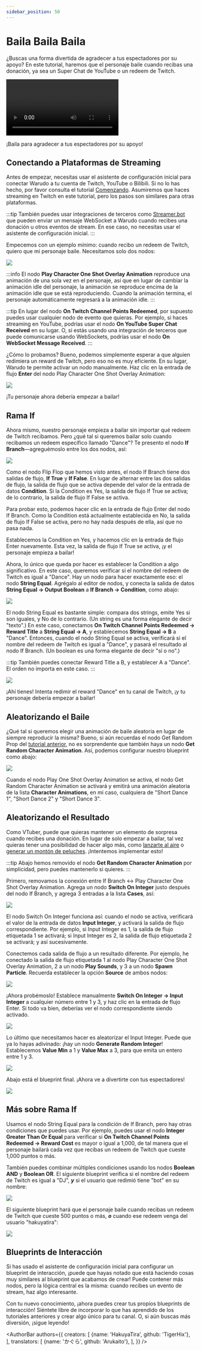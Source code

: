 ```yaml
---
sidebar_position: 50
---
```


# Baila Baila Baila

¿Buscas una forma divertida de agradecer a tus espectadores por su apoyo? En este tutorial, haremos que el personaje baile cuando recibas una donación, ya sea un Super Chat de YouTube o un redeem de Twitch.

<div style={{width: '100%'}} className="video-box"><video controls loop src="/doc-img/dance.mp4" /></div>
<p class="img-desc">¡Baila para agradecer a tus espectadores por su apoyo!</p>

## Conectando a Plataformas de Streaming

Antes de empezar, necesitas usar el asistente de configuración inicial para conectar Warudo a tu cuenta de Twitch, YouTube o Bilibili. Si no lo has hecho, por favor consulta el tutorial [Comenzando](../../tutorials/readme-1#interaction-setup). Asumiremos que haces streaming en Twitch en este tutorial, pero los pasos son similares para otras plataformas.

:::tip
También puedes usar integraciones de terceros como [Streamer.bot](Streamer.bot) que pueden enviar un mensaje WebSocket a Warudo cuando recibes una donación u otros eventos de stream. En ese caso, no necesitas usar el asistente de configuración inicial.
:::

Empecemos con un ejemplo mínimo: cuando recibo un redeem de Twitch, quiero que mi personaje baile. Necesitamos solo dos nodos:

![](/doc-img/en-blueprint-dance-1.png)

:::info
El nodo **Play Character One Shot Overlay Animation** reproduce una animación de una sola vez en el personaje, así que en lugar de cambiar la animación idle del personaje, la animación se reproduce encima de la animación idle que se está reproduciendo. Cuando la animación termina, el personaje automáticamente regresará a la animación idle.
:::

:::tip
En lugar del nodo **On Twitch Channel Points Redeemed**, por supuesto puedes usar cualquier nodo de evento que quieras. Por ejemplo, si haces streaming en YouTube, podrías usar el nodo **On YouTube Super Chat Received** en su lugar. O, si estás usando una integración de terceros que puede comunicarse usando WebSockets, podrías usar el nodo **On WebSocket Message Received**.
:::

¿Cómo lo probamos? Bueno, podemos simplemente esperar a que alguien redimiera un reward de Twitch, pero eso no es muy eficiente. En su lugar, Warudo te permite activar un nodo manualmente. Haz clic en la entrada de flujo **Enter** del nodo Play Character One Shot Overlay Animation:

![](/doc-img/en-blueprint-dance-2.png)

¡Tu personaje ahora debería empezar a bailar!

## Rama If

Ahora mismo, nuestro personaje empieza a bailar sin importar qué redeem de Twitch recibamos. Pero ¿qué tal si queremos bailar solo cuando recibamos un redeem específico llamado "Dance"? Te presento el nodo **If Branch**—agreguémoslo entre los dos nodos, así:

![](/doc-img/en-blueprint-dance-3.png)

Como el nodo Flip Flop que hemos visto antes, el nodo If Branch tiene dos salidas de flujo, **If True** y **If False**. En lugar de alternar entre las dos salidas de flujo, la salida de flujo que se activa depende del valor de la entrada de datos **Condition**. Si la Condition es Yes, la salida de flujo If True se activa; de lo contrario, la salida de flujo If False se activa.

Para probar esto, podemos hacer clic en la entrada de flujo Enter del nodo If Branch. Como la Condition está actualmente establecida en No, la salida de flujo If False se activa, pero no hay nada después de ella, así que no pasa nada.

Establecemos la Condition en Yes, y hacemos clic en la entrada de flujo Enter nuevamente. Esta vez, la salida de flujo If True se activa, ¡y el personaje empieza a bailar!

Ahora, lo único que queda por hacer es establecer la Condition a algo significativo. En este caso, queremos verificar si el nombre del redeem de Twitch es igual a "Dance". Hay un nodo para hacer exactamente eso: el nodo **String Equal**. Agrégalo al editor de nodos, y conecta la salida de datos **String Equal → Output Boolean** a **If Branch → Condition**, como abajo:

![](/doc-img/en-blueprint-dance-4.png)

El nodo String Equal es bastante simple: compara dos strings, emite Yes si son iguales, y No de lo contrario. (Un string es una forma elegante de decir "texto".) En este caso, conectamos **On Twitch Channel Points Redeemed → Reward Title** a **String Equal → A**, y establecemos **String Equal → B** a "Dance". Entonces, cuando el nodo String Equal se activa, verificará si el nombre del redeem de Twitch es igual a "Dance", y pasará el resultado al nodo If Branch. (Un boolean es una forma elegante de decir "sí o no".)

:::tip
También puedes conectar Reward Title a B, y establecer A a "Dance". El orden no importa en este caso.
:::

![](/doc-img/en-blueprint-dance-5.png)

¡Ahí tienes! Intenta redimir el reward "Dance" en tu canal de Twitch, ¡y tu personaje debería empezar a bailar!

## Aleatorizando el Baile

¿Qué tal si queremos elegir una animación de baile aleatoria en lugar de siempre reproducir la misma? Bueno, si aún recuerdas el nodo Get Random Prop del [tutorial anterior](buried), no es sorprendente que también haya un nodo **Get Random Character Animation**. Así, podemos configurar nuestro blueprint como abajo:

![](/doc-img/en-blueprint-dance-6.png)

Cuando el nodo Play One Shot Overlay Animation se activa, el nodo Get Random Character Animation se activará y emitirá una animación aleatoria de la lista **Character Animations**, en mi caso, cualquiera de "Short Dance 1", "Short Dance 2" y "Short Dance 3".

## Aleatorizando el Resultado

Como VTuber, puede que quieras mantener un elemento de sorpresa cuando recibes una donación. En lugar de solo empezar a bailar, tal vez quieras tener una posibilidad de hacer algo más, como [lanzarte al aire](ragdoll) o [generar un montón de peluches](buried). ¡Intentemos implementar esto!

:::tip
Abajo hemos removido el nodo **Get Random Character Animation** por simplicidad, pero puedes mantenerlo si quieres.
:::

Primero, removamos la conexión entre If Branch ↔ Play Character One Shot Overlay Animation. Agrega un nodo **Switch On Integer** justo después del nodo If Branch, y agrega 3 entradas a la lista **Cases**, así:

![](/doc-img/en-blueprint-dance-7.png)

El nodo Switch On Integer funciona así: cuando el nodo se activa, verificará el valor de la entrada de datos **Input Integer**, y activará la salida de flujo correspondiente. Por ejemplo, si Input Integer es 1, la salida de flujo etiquetada 1 se activará; si Input Integer es 2, la salida de flujo etiquetada 2 se activará; y así sucesivamente.

Conectemos cada salida de flujo a un resultado diferente. Por ejemplo, he conectado la salida de flujo etiquetada 1 al nodo Play Character One Shot Overlay Animation, 2 a un nodo **Play Sounds**, y 3 a un nodo **Spawn Particle**. Recuerda establecer la opción **Source** de ambos nodos:

![](/doc-img/en-blueprint-dance-8.png)

¡Ahora probémoslo! Establece manualmente **Switch On Integer → Input Integer** a cualquier número entre 1 y 3, y haz clic en la entrada de flujo Enter. Si todo va bien, deberías ver el nodo correspondiente siendo activado.

![](/doc-img/en-blueprint-dance-9.png)

Lo último que necesitamos hacer es aleatorizar el Input Integer. Puede que ya lo hayas adivinado: ¡hay un nodo **Generate Random Integer**! Establecemos **Value Min** a 1 y **Value Max** a 3, para que emita un entero entre 1 y 3.

![](/doc-img/en-blueprint-dance-10.png)

Abajo está el blueprint final. ¡Ahora ve a divertirte con tus espectadores!

![](/doc-img/en-blueprint-dance-11.png)

## Más sobre Rama If

Usamos el nodo String Equal para la condición de If Branch, pero hay otras condiciones que puedes usar. Por ejemplo, puedes usar el nodo **Integer Greater Than Or Equal** para verificar si **On Twitch Channel Points Redeemed → Reward Cost** es mayor o igual a 1,000, de tal manera que el personaje bailará cada vez que recibas un redeem de Twitch que cueste 1,000 puntos o más.

También puedes combinar múltiples condiciones usando los nodos **Boolean AND** y **Boolean OR**. El siguiente blueprint verifica si el nombre del redeem de Twitch es igual a "DJ", **_y_** si el usuario que redimió tiene "bot" en su nombre:

![](/doc-img/en-blueprint-dance-12.png)

El siguiente blueprint hará que el personaje baile cuando recibas un redeem de Twitch que cueste 500 puntos o más, **_o_** cuando ese redeem venga del usuario "hakuyatira":

![](/doc-img/en-blueprint-dance-13.png)

## Blueprints de Interacción

Si has usado el asistente de configuración inicial para configurar un blueprint de interacción, ¡puede que hayas notado que está haciendo cosas muy similares al blueprint que acabamos de crear! Puede contener más nodos, pero la lógica central es la misma: cuando recibes un evento de stream, haz algo interesante.

Con tu nuevo conocimiento, ¡ahora puedes crear tus propios blueprints de interacción! Siéntete libre de incorporar lo que has aprendido de los tutoriales anteriores y crear algo único para tu canal. O, si aún buscas más diversión, ¡sigue leyendo!

<AuthorBar authors={{
  creators: [
    {name: 'HakuyaTira', github: 'TigerHix'},
  ],
  translators: [
    {name: 'かぐら', github: 'Arukaito'},
  ],
}} />
